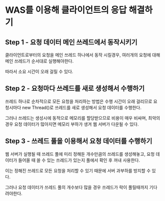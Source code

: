 # WAS를 이용해 클라이언트의 응답 해결하기

## Step 1 - 요청 데이터 메인 쓰레드에서 동작시키기

클라이언트로부터의 요청을 메인 쓰레드 하나에서 동작 시킬경우, 여러개의 요청에 대해 메인 쓰레드가 순서대로 실행해야한다.

따라서 소요 시간이 오래 걸릴 수 있다.

## Step 2 - 요청마다 쓰레드를 새로 생성해서 수행하기

쓰레드 하나로 순차적으로 모든 요청을 처리하는 방법은 수행 시간이 오래 걸리므로 요청시마다 new Thread()로 쓰레드를 새로 생성해서 요청 데이터를 수행한다.

그러나 쓰레드는 생성시에 동적으로 메모리를 할당받으므로 비용이 매우 비싸며, 최악의 경우 요청 데이터가 많아지면 메모리 부하가 생겨 웹 서버가 다운될 수 있다.

## Step 3 - 쓰레드 풀을 이용해서 요청 데이터를 수행하기

웹 서버가 실행될 때 쓰레드 풀에 미리 정해둔 개수만큼의 쓰레드를 생성해놓고, 요청 데이터가 들어올 때 쓸 수 있는 쓰레드가 있는지 풀에서 확인 후 꺼내 사용한다.

이는 정해진 쓰레드로 모든 요청을 처리할 수 있기 때문에 서버 과부하를 방지할 수 있다.

그러나 요청 데이터가 쓰레드 풀의 개수보다 많을 경우 쓰레드가 락이 풀릴때까지 기다려야한다.

